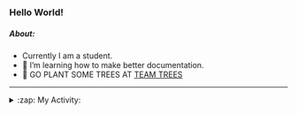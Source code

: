 ### Hello World!

##### About:
- Currently I am a student.
- 🌱 I’m learning how to make better documentation.
- 🌱 GO PLANT SOME TREES AT [TEAM TREES](https://teamtrees.org/)

---
<details>
  <summary>:zap: My Activity:</summary>
  
<!--START_SECTION:waka-->
![Code Time](http://img.shields.io/badge/Code%20Time-1%2C190%20hrs%2046%20mins-blue)

**I'm a Night 🦉** 

```text
🌞 Morning                1878 commits        ██░░░░░░░░░░░░░░░░░░░░░░░   09.99 % 
🌆 Daytime                6427 commits        █████████░░░░░░░░░░░░░░░░   34.19 % 
🌃 Evening                5402 commits        ███████░░░░░░░░░░░░░░░░░░   28.74 % 
🌙 Night                  5092 commits        ███████░░░░░░░░░░░░░░░░░░   27.09 % 
```
📅 **I'm Most Productive on Wednesday** 

```text
Monday                   2649 commits        ████░░░░░░░░░░░░░░░░░░░░░   14.09 % 
Tuesday                  2556 commits        ███░░░░░░░░░░░░░░░░░░░░░░   13.60 % 
Wednesday                4397 commits        ██████░░░░░░░░░░░░░░░░░░░   23.39 % 
Thursday                 2415 commits        ███░░░░░░░░░░░░░░░░░░░░░░   12.85 % 
Friday                   1978 commits        ███░░░░░░░░░░░░░░░░░░░░░░   10.52 % 
Saturday                 1641 commits        ██░░░░░░░░░░░░░░░░░░░░░░░   08.73 % 
Sunday                   3163 commits        ████░░░░░░░░░░░░░░░░░░░░░   16.83 % 
```


📊 **This Week I Spent My Time On** 

```text
🔥 Editors: 
VS Code                  11 hrs 37 mins      █████████████████░░░░░░░░   66.48 % 
IntelliJ                 5 hrs 6 mins        ███████░░░░░░░░░░░░░░░░░░   29.24 % 
Android Studio           44 mins             █░░░░░░░░░░░░░░░░░░░░░░░░   04.28 % 

🐱‍💻 Projects: 
givbacks-admin           8 hrs 23 mins       ████████████░░░░░░░░░░░░░   47.97 % 
intro                    3 hrs 1 min         ████░░░░░░░░░░░░░░░░░░░░░   17.31 % 
melody-iuvo              2 hrs 16 mins       ███░░░░░░░░░░░░░░░░░░░░░░   12.96 % 
MavenTest                1 hr 1 min          █░░░░░░░░░░░░░░░░░░░░░░░░   05.88 % 
My Application           42 mins             █░░░░░░░░░░░░░░░░░░░░░░░░   04.03 % 
```


 Last Updated on 08/09/2023 00:15:42 UTC
<!--END_SECTION:waka-->
</details>
